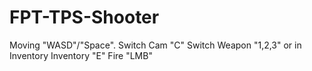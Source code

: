 # FPT-TPS-Shooter
Moving "WASD"/"Space".
Switch Cam "C"
Switch Weapon "1,2,3" or in Inventory
Inventory "E"
Fire "LMB"



